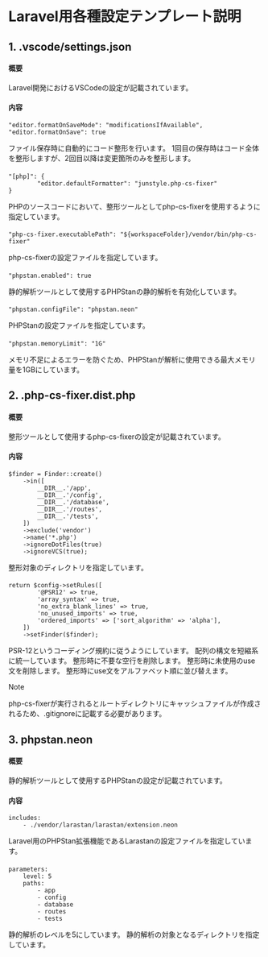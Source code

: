 # Laravel用各種設定テンプレート説明

## 1. .vscode/settings.json

#### 概要
Laravel開発におけるVSCodeの設定が記載されています。

#### 内容
    "editor.formatOnSaveMode": "modificationsIfAvailable",
	"editor.formatOnSave": true
ファイル保存時に自動的にコード整形を行います。
1回目の保存時はコード全体を整形しますが、2回目以降は変更箇所のみを整形します。

####
    "[php]": {
            "editor.defaultFormatter": "junstyle.php-cs-fixer"
    }
PHPのソースコードにおいて、整形ツールとしてphp-cs-fixerを使用するように指定しています。

####
    "php-cs-fixer.executablePath": "${workspaceFolder}/vendor/bin/php-cs-fixer"
php-cs-fixerの設定ファイルを指定しています。

####
    "phpstan.enabled": true
静的解析ツールとして使用するPHPStanの静的解析を有効化しています。

####
    "phpstan.configFile": "phpstan.neon"
PHPStanの設定ファイルを指定しています。

####
    "phpstan.memoryLimit": "1G"
メモリ不足によるエラーを防ぐため、PHPStanが解析に使用できる最大メモリ量を1GBにしています。

## 2. .php-cs-fixer.dist.php

#### 概要
整形ツールとして使用するphp-cs-fixerの設定が記載されています。

#### 内容
    $finder = Finder::create()
        ->in([
            __DIR__.'/app',
            __DIR__.'/config',
            __DIR__.'/database',
            __DIR__.'/routes',
            __DIR__.'/tests',
        ])
        ->exclude('vendor')
        ->name('*.php')
        ->ignoreDotFiles(true)
        ->ignoreVCS(true);
整形対象のディレクトリを指定しています。

####
    return $config->setRules([
            '@PSR12' => true,
            'array_syntax' => true,
            'no_extra_blank_lines' => true,
            'no_unused_imports' => true,
            'ordered_imports' => ['sort_algorithm' => 'alpha'],
        ])
        ->setFinder($finder);
PSR-12というコーディング規約に従うようにしています。
配列の構文を短縮系に統一しています。
整形時に不要な空行を削除します。
整形時に未使用のuse文を削除します。
整形時にuse文をアルファベット順に並び替えます。

> [!NOTE]
> php-cs-fixerが実行されるとルートディレクトリにキャッシュファイルが作成されるため、.gitignoreに記載する必要があります。

## 3. phpstan.neon

#### 概要
静的解析ツールとして使用するPHPStanの設定が記載されています。

#### 内容
    includes:
        - ./vendor/larastan/larastan/extension.neon
Laravel用のPHPStan拡張機能であるLarastanの設定ファイルを指定しています。

####
    parameters:
        level: 5
        paths:
            - app
            - config
            - database
            - routes
            - tests
静的解析のレベルを5にしています。
静的解析の対象となるディレクトリを指定しています。
